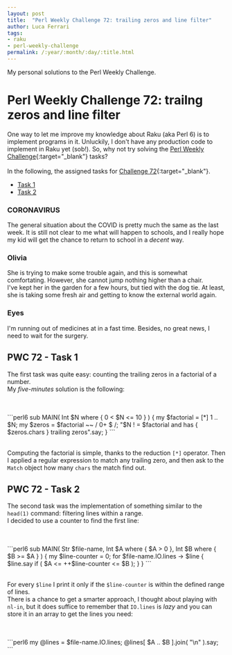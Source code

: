 ```yaml
---
layout: post
title:  "Perl Weekly Challenge 72: trailing zeros and line filter"
author: Luca Ferrari
tags:
- raku
- perl-weekly-challenge
permalink: /:year/:month/:day/:title.html
---
```

My personal solutions to the Perl Weekly Challenge.

# Perl Weekly Challenge 72: trailng zeros and line filter

One way to let me improve my knowledge about Raku (aka Perl 6) is to implement programs in it.
Unluckily, I don't have any production code to implement in Raku yet (sob!).
So, why not try solving the [Perl Weekly Challenge](https://perlweeklychallenge.org/){:target="_blank"} tasks?
<br/>
<br/>
In the following, the assigned tasks for [Challenge 72](https://perlweeklychallenge.org/blog/perl-weekly-challenge-072/){:target="_blank"}.
<br/>
- [Task 1](#task1)
- [Task 2](#task2)


### CORONAVIRUS
The general situation about the COVID is pretty much the same as the last week. It is still not clear to me what will happen to schools, and I really hope my kid will get the chance to return to school in a *decent* way.

### Olivia
She is trying to make some trouble again, and this is somewhat comfortating. However, she cannot jump nothing higher than a chair.
<br/>
I've kept her in the garden for a few hours, but tied with the dog tie. At least, she is taking some fresh air and getting to know the external world again.


### Eyes

I'm running out of medicines at in a fast time. Besides, no great news, I need to wait for the surgery.

<a name="task1"></a>
## PWC 72 - Task 1

The first task was quite easy: counting the trailing zeros in a factorial of a number.
<br/>
My *five-minutes* solution is the following:

<br/>
<br/>
```perl6
sub MAIN( Int $N where { 0 < $N <= 10 } ) {
    my $factorial = [*] 1 .. $N;
    my $zeros = $factorial ~~ / 0+ $ /;
    "$N ! = $factorial and has { $zeros.chars } trailing zeros".say;
}
```
<br/>
<br/>

Computing the factorial is simple, thanks to the reduction `[*]` operator. Then I applied a regular expression to match any trailing zero, and then ask to the `Match` object how many `chars` the match find out.



<a name="task2"></a>
## PWC 72 - Task 2

The second task was the implementation of something similar to the `head(1)` command: filtering lines within a range.
<br/>
I decided to use a counter to find the first line:

<br/>
<br/>
```perl6
sub MAIN( Str $file-name,
          Int $A where { $A > 0 },
          Int $B where { $B >= $A } ) {
    my $line-counter = 0;
    for $file-name.IO.lines -> $line {
        $line.say if ( $A <= ++$line-counter <= $B );
    }
}
```
<br/>
<br/>

For every `$line` I print it only if the `$line-counter` is within the defined range of lines.
<br/>
There is a chance to get a smarter approach, I thought about playing with `nl-in`, but it does suffice to remember that `IO.lines` is *lazy* and you can store it in an array to get the lines you need:

<br/>
<br/>
```perl6
my @lines = $file-name.IO.lines;
@lines[ $A .. $B ].join( "\n" ).say;
```


